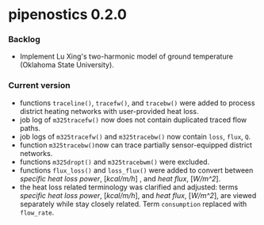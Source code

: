 # pipenostics 0.2.0

### Backlog

- Implement Lu Xing's two-harmonic model of ground temperature (Oklahoma State University).

### Current version

- functions `traceline()`, `tracefw()`, and `tracebw()` were added to process district heating networks with user-provided heat loss.
- job log of `m325tracefw()` now does not contain duplicated traced flow paths.
- job logs of `m325tracefw()` and `m325tracebw()` now contain `loss`, `flux`, `Q`.
- function `m325tracebw()`now can trace partially sensor-equipped district networks.
- functions `m325dropt()` and `m325tracebwm()` were excluded.
- functions `flux_loss()` and `loss_flux()` were added to convert between *specific heat loss power*, [*kcal/m/h*] , and *heat flux*, [*W/m^2*].
- the heat loss related terminology was clarified and adjusted: terms *specific heat loss power*, [*kcal/m/h*],
  and *heat flux*, [*W/m^2*], are viewed separately while stay closely related. Term `consumption` replaced with `flow_rate`.
